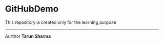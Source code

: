 # GitHubDemo
This repository is created only for the learning purpose
<hr>
Aurthor  <b>Tarun Sharma</b>